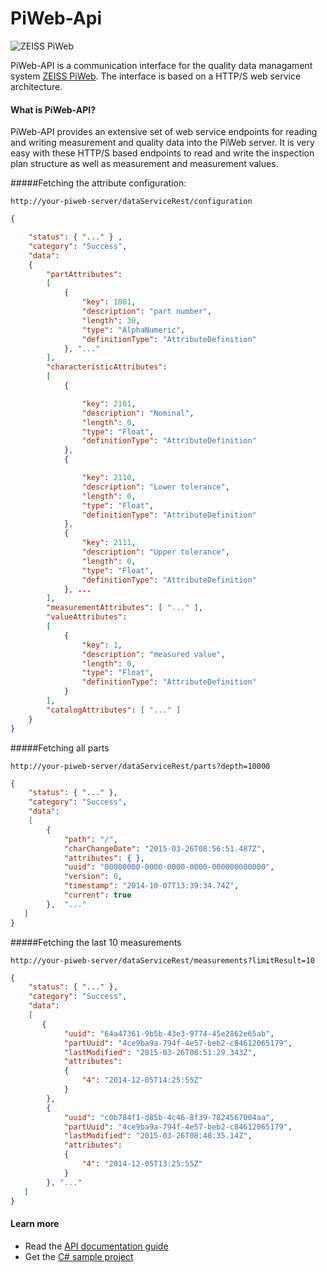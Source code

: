 PiWeb-Api
=========

![ZEISS PiWeb](https://github.com/ZEISS-PiWeb/PiWeb-Api/blob/master/Logo.png)

PiWeb-API is a communication interface for the quality data managament system [ZEISS PiWeb](http://www.zeiss.com/industrial-metrology/en_de/products/software/piweb.html). The interface is based on a HTTP/S web service architecture.

#### What is PiWeb-API?

PiWeb-API provides an extensive set of web service endpoints for reading and writing measurement and quality data into the PiWeb server. It is very easy with these HTTP/S based endpoints to read and write the inspection plan structure as well as measurement and measurement values.

#####Fetching the attribute configuration:

```http
http://your-piweb-server/dataServiceRest/configuration
```

```json
{

    "status": { "..." } ,
    "category": "Success",
    "data":
    {
        "partAttributes": 
        [
            {
                "key": 1001,
                "description": "part number",
                "length": 30,
                "type": "AlphaNumeric",
                "definitionType": "AttributeDefinition"
            }, "..."
        ],
        "characteristicAttributes":
        [
            {

                "key": 2101,
                "description": "Nominal",
                "length": 0,
                "type": "Float",
                "definitionType": "AttributeDefinition"
            },
            {

                "key": 2110,
                "description": "Lower tolerance",
                "length": 0,
                "type": "Float",
                "definitionType": "AttributeDefinition"
            },
            {
                "key": 2111,
                "description": "Upper tolerance",
                "length": 0,
                "type": "Float",
                "definitionType": "AttributeDefinition"
            }, ...
        ],
        "measurementAttributes": [ "..." ],
        "valueAttributes":
        [
            {
                "key": 1,
                "description": "measured value",
                "length": 0,
                "type": "Float",
                "definitionType": "AttributeDefinition"
            }
        ],
        "catalogAttributes": [ "..." ]
    }
}
```

#####Fetching all parts

```http
http://your-piweb-server/dataServiceRest/parts?depth=10000
```

```json
{
    "status": { "..." },
    "category": "Success",
    "data":
    [
        {
            "path": "/",
            "charChangeDate": "2015-03-26T08:56:51.487Z",
            "attributes": { },
            "uuid": "00000000-0000-0000-0000-000000000000",
            "version": 0,
            "timestamp": "2014-10-07T13:39:34.74Z",
            "current": true
        },  "..."
   ]
}
```

#####Fetching the last 10 measurements

```http
http://your-piweb-server/dataServiceRest/measurements?limitResult=10
```

```json
{
    "status": { "..." },
    "category": "Success",
    "data":
    [
       {
		    "uuid": "64a47361-9b5b-43e3-9774-45e2862e65ab",
		    "partUuid": "4ce9ba9a-794f-4e57-beb2-c84612065179",
		    "lastModified": "2015-03-26T08:51:29.343Z",
		    "attributes": 
		    {
		        "4": "2014-12-05T14:25:55Z"
		    }
		},
		{
		    "uuid": "c0b784f1-d85b-4c46-8f39-7824567004aa",
		    "partUuid": "4ce9ba9a-794f-4e57-beb2-c84612065179",
		    "lastModified": "2015-03-26T08:48:35.14Z",
		    "attributes": 
		    {
		        "4": "2014-12-05T13:25:55Z"
		    }
		}, "..."
   ]
}
```

#### Learn more

* Read the [API documentation guide](http://zeiss-piweb.github.io/PiWeb-Api)
* Get the [C# sample project](https://github.com/zeiss-piweb/zeiss-piweb/tree/master/sdk/samples)